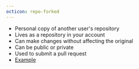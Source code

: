 ```yaml
---
octicon: repo-forked
---
```


* Personal copy of another user's repository
* Lives as a repository in your account
* Can make changes without affecting the original
* Can be public or private
* Used to submit a pull request
* [Example](https://github.com/github/hubot/network)